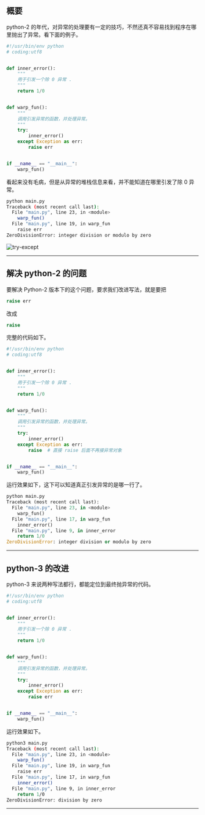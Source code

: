 ## 概要
python-2 的年代，对异常的处理要有一定的技巧，不然还真不容易找到程序在哪里抛出了异常。看下面的例子。

```python
#!/usr/bin/env python
# coding:utf8


def inner_error():
    """
    用于引发一个除 0 异常 .
    """
    return 1/0


def warp_fun():
    """
    调用引发异常的函数，并处理异常。
    """
    try:
        inner_error()
    except Exception as err:
        raise err


if __name__ == "__main__":
    warp_fun()
```

看起来没有毛病，但是从异常的堆栈信息来看，并不能知道在哪里引发了除 0 异常。
```bash
python main.py 
Traceback (most recent call last):
  File "main.py", line 23, in <module>
    warp_fun()
  File "main.py", line 19, in warp_fun
    raise err
ZeroDivisionError: integer division or modulo by zero
```

![try-except](static/2020-34/sqlpy-python-try.jpg)

---

## 解决 python-2 的问题
要解决 Python-2 版本下的这个问题，要求我们改进写法，就是要把
```python
raise err
```
改成
```python
raise
```

完整的代码如下。
```python
#!/usr/bin/env python
# coding:utf8


def inner_error():
    """
    用于引发一个除 0 异常 .
    """
    return 1/0


def warp_fun():
    """
    调用引发异常的函数，并处理异常。
    """
    try:
        inner_error()
    except Exception as err:
        raise  # 直接 raise 后面不再接异常对象


if __name__ == "__main__":
    warp_fun()
```
运行效果如下，这下可以知道真正引发异常的是哪一行了。
```python
python main.py 
Traceback (most recent call last):
  File "main.py", line 23, in <module>
    warp_fun()
  File "main.py", line 17, in warp_fun
    inner_error()
  File "main.py", line 9, in inner_error
    return 1/0
ZeroDivisionError: integer division or modulo by zero
```

---

## python-3 的改进
python-3 来说两种写法都行，都能定位到最终抛异常的代码。
```python
#!/usr/bin/env python
# coding:utf8


def inner_error():
    """
    用于引发一个除 0 异常 .
    """
    return 1/0


def warp_fun():
    """
    调用引发异常的函数，并处理异常。
    """
    try:
        inner_error()
    except Exception as err:
        raise err


if __name__ == "__main__":
    warp_fun()

```
运行效果如下。
```bash
python3 main.py 
Traceback (most recent call last):
  File "main.py", line 23, in <module>
    warp_fun()
  File "main.py", line 19, in warp_fun
    raise err
  File "main.py", line 17, in warp_fun
    inner_error()
  File "main.py", line 9, in inner_error
    return 1/0
ZeroDivisionError: division by zero
```


---

